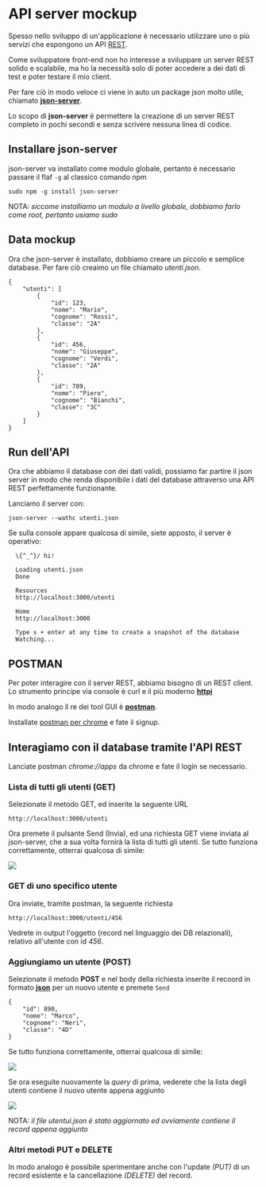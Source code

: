 # API server mockup

Spesso nello sviluppo di un'applicazione è necessario utilizzare uno o più servizi che espongono un API [REST](https://it.wikipedia.org/wiki/Representational_State_Transfer).

Come sviluppatore front-end non ho interesse a sviluppare un server REST solido e scalabile, ma ho la necessità solo di poter accedere a dei dati di test e poter testare il mio client.

Per fare ciò in modo veloce ci viene in auto un package json molto utile, chiamato [**json-server**](https://www.npmjs.com/package/json-server).

Lo scopo di **json-server** è permettere la creazione di un server REST completo in pochi secondi e senza scrivere nessuna linea di codice.

## Installare json-server

json-server va installato come modulo globale, pertanto è necessario passare il flaf `-g` al classico comando npm

```
sudo npm -g install json-server
```

NOTA: *siccome installiamo un modulo a livello globale, dobbiamo farlo come root, pertanto usiamo sudo*


## Data mockup

Ora che json-server è installato, dobbiamo creare un piccolo e semplice database.
Per fare ciò creaimo un file chiamato *utenti.json*.

```
{
    "utenti": [
        {
            "id": 123,
            "nome": "Mario",
            "cognome": "Rossi",
            "classe": "2A"
        },
        {
            "id": 456,
            "nome": "Giuseppe",
            "cognome": "Verdi",
            "classe": "2A"
        },
        {
            "id": 789,
            "nome": "Piero",
            "cognome": "Bianchi",
            "classe": "3C"
        }
    ]
}
```

## Run dell'API

Ora che abbiamo il database con dei dati validi, possiamo far partire il json server in modo che renda disponibile i dati del database attraverso una API REST perfettamente funzionante.

Lanciamo il server con:

```
json-server --wathc utenti.json
```

Se sulla console appare qualcosa di simile, siete apposto, il server è operativo:

```
  \{^_^}/ hi!

  Loading utenti.json
  Done

  Resources
  http://localhost:3000/utenti

  Home
  http://localhost:3000

  Type s + enter at any time to create a snapshot of the database
  Watching...

```

## POSTMAN

Per poter interagire con il server REST, abbiamo bisogno di un REST client.
Lo strumento principe via console è curl e il più moderno [**httpi**](https://httpie.io/)

In modo analogo il re dei tool GUI è [**postman**](https://www.postman.com/).

Installate [postman per chrome](https://chrome.google.com/webstore/detail/postman/fhbjgbiflinjbdggehcddcbncdddomop?hl=it) e fate il signup.


## Interagiamo con il database tramite l'API REST

Lanciate postman *chrome://apps* da chrome e fate il login se necessario.

### Lista di tutti gli utenti (GET)

Selezionate il metodo GET, ed inserite la seguente URL

```
http://localhost:3000/utenti
```

Ora premete il pulsante Send (Invia), ed una richiesta GET viene inviata al json-server, che a sua volta fornirà la lista di tutti gli utenti.
Se tutto funziona correttamente, otterrai qualcosa di simile:

![](media/postman01.png)

### GET di uno specifico utente

Ora inviate, tramite postman, la seguente richiesta

```
http://localhost:3000/utenti/456
```

Vedrete in output l'oggetto (record nel linguaggio dei DB relazionali), relativo all'utente con id *456*.

### Aggiungiamo un utente (POST)

Selezionate il metodo **POST** e nel body della richiesta inserite il recoord in formato [**json**](https://it.wikipedia.org/wiki/JavaScript_Object_Notation) per un nuovo utente e premete `Send`

```
{
    "id": 890,
    "nome": "Marco",
    "cognome": "Neri",
    "classe": "4D"
}
```

Se tutto funziona correttamente, otterrai qualcosa di simile:

![](media/postman02.png)

Se ora eseguite nuovamente la *query* di prima, vederete che la lista degli utenti contiene il nuovo utente  appena aggiunto

![](media/postman03.png)

NOTA: *il file utentui.json è stato aggiornato ed ovviamente contiene il record appena aggiunto*

### Altri metodi PUT e DELETE

In modo analogo è possibile sperimentare anche con l'update *(PUT)* di un record esistente e la cancellazione *(DELETE)* del record.

